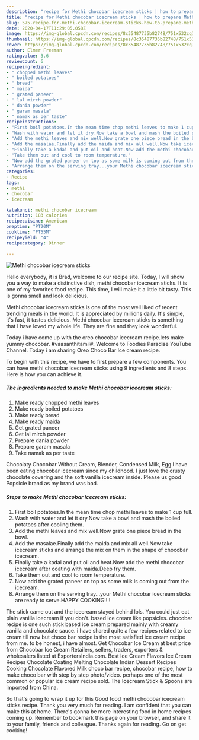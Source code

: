 ```yaml
---
description: "recipe for Methi chocobar icecream sticks | how to prepare Methi chocobar icecream sticks"
title: "recipe for Methi chocobar icecream sticks | how to prepare Methi chocobar icecream sticks"
slug: 575-recipe-for-methi-chocobar-icecream-sticks-how-to-prepare-methi-chocobar-icecream-sticks
date: 2020-04-17T11:29:05.058Z
image: https://img-global.cpcdn.com/recipes/8c35487735b82748/751x532cq70/methi-chocobar-icecream-sticks-recipe-main-photo.jpg
thumbnail: https://img-global.cpcdn.com/recipes/8c35487735b82748/751x532cq70/methi-chocobar-icecream-sticks-recipe-main-photo.jpg
cover: https://img-global.cpcdn.com/recipes/8c35487735b82748/751x532cq70/methi-chocobar-icecream-sticks-recipe-main-photo.jpg
author: Elmer Freeman
ratingvalue: 3.6
reviewcount: 6
recipeingredient:
- " chopped methi leaves"
- " boiled potatoes"
- " bread"
- " maida"
- " grated paneer"
- " lal mirch powder"
- " dania powder"
- " garam masala"
- " namak as per taste"
recipeinstructions:
- "First boil potatoes.In the mean time chop methi leaves to make 1 cup full."
- "Wash with water and let it dry.Now take a bowl and mash the boiled potatoes after cooling them."
- "Add the methi leaves and mix well.Now grate one piece bread in the bowl."
- "Add the masalae.Finally add the maida and mix all well.Now take icecream sticks and arrange the mix on them in the shape of chocobar icecream."
- "Finally take a kadai and put oil and heat.Now add the methi chocobar icecream after coating with maida.Deep fry them."
- "Take them out and cool to room temperature."
- "Now add the grated paneer on top as some milk is coming out from the icecream."
- "Arrange them on the serving tray...your Methi chocobar icecream sticks are ready to serve.HAPPY COOKING!!!!"
categories:
- Recipe
tags:
- methi
- chocobar
- icecream

katakunci: methi chocobar icecream 
nutrition: 183 calories
recipecuisine: American
preptime: "PT20M"
cooktime: "PT55M"
recipeyield: "4"
recipecategory: Dinner

---
```



![Methi chocobar icecream sticks](https://img-global.cpcdn.com/recipes/8c35487735b82748/751x532cq70/methi-chocobar-icecream-sticks-recipe-main-photo.jpg)

Hello everybody, it is Brad, welcome to our recipe site. Today, I will show you a way to make a distinctive dish, methi chocobar icecream sticks. It is one of my favorites food recipe. This time, I will make it a little bit tasty. This is gonna smell and look delicious.

Methi chocobar icecream sticks is one of the most well liked of recent trending meals in the world. It is appreciated by millions daily. It's simple, it's fast, it tastes delicious. Methi chocobar icecream sticks is something that I have loved my whole life. They are fine and they look wonderful.

Today i have come up with the oreo chocobar icecream recipe.lets make yummy chocobar. #vaasanthitamil#. Welcome to Foodies Paradise YouTube Channel. Today i am sharing Oreo Choco Bar Ice cream recipe.


To begin with this recipe, we have to first prepare a few components. You can have methi chocobar icecream sticks using 9 ingredients and 8 steps. Here is how you can achieve it.

<!--inarticleads1-->

##### The ingredients needed to make Methi chocobar icecream sticks:

1. Make ready  chopped methi leaves
1. Make ready  boiled potatoes
1. Make ready  bread
1. Make ready  maida
1. Get  grated paneer
1. Get  lal mirch powder
1. Prepare  dania powder
1. Prepare  garam masala
1. Take  namak as per taste


Chocolaty Chocobar Without Cream, Blender, Condensed Milk, Egg I have been eating chocobar icecream since my childhood. I just love the crusty chocolate covering and the soft vanilla icecream inside. Please us good Popsicle brand as my brand was bad. 

<!--inarticleads2-->

##### Steps to make Methi chocobar icecream sticks:

1. First boil potatoes.In the mean time chop methi leaves to make 1 cup full.
1. Wash with water and let it dry.Now take a bowl and mash the boiled potatoes after cooling them.
1. Add the methi leaves and mix well.Now grate one piece bread in the bowl.
1. Add the masalae.Finally add the maida and mix all well.Now take icecream sticks and arrange the mix on them in the shape of chocobar icecream.
1. Finally take a kadai and put oil and heat.Now add the methi chocobar icecream after coating with maida.Deep fry them.
1. Take them out and cool to room temperature.
1. Now add the grated paneer on top as some milk is coming out from the icecream.
1. Arrange them on the serving tray...your Methi chocobar icecream sticks are ready to serve.HAPPY COOKING!!!!


The stick came out and the icecream stayed behind lols. You could just eat plain vanilla icecream if you don&#39;t. based ice cream like popsicles. chocobar recipe is one such stick based ice cream prepared mainly with creamy vanilla and chocolate sauce. i have shared quite a few recipes related to ice cream till now but choco bar recipe is the most satisfied ice cream recipe from me. to be honest, i have almost. Get Chocobar Ice Cream at best price from Chocobar Ice Cream Retailers, sellers, traders, exporters &amp; wholesalers listed at ExportersIndia.com. Best Ice Cream Flavors Ice Cream Recipes Chocolate Coating Melting Chocolate Indian Dessert Recipes Cooking Chocolate Flavored Milk choco bar recipe, chocobar recipe, how to make choco bar with step by step photo/video. perhaps one of the most common or popular ice cream recipe sold. The Icecream Stick &amp; Spoons are imported from China. 

So that's going to wrap it up for this Good food methi chocobar icecream sticks recipe. Thank you very much for reading. I am confident that you can make this at home. There's gonna be more interesting food in home recipes coming up. Remember to bookmark this page on your browser, and share it to your family, friends and colleague. Thanks again for reading. Go on get cooking!
